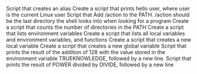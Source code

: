 Script that creates an alias
Create a script that prints hello user, where user is the current Linux user
Script that Add /action to the PATH. /action should be the last directory the shell looks into when looking for a program
Create a script that counts the number of directories in the PATH
Create a script that lists environment variables
Create a script that lists all local variables and environment variables, and functions
Create a script that creates a new local variable
Create a script that creates a new global variable
Script that prints the result of the addition of 128 with the value stored in the environment variable TRUEKNOWLEDGE, followed by a new line.
Script that prints the result of POWER divided by DIVIDE, followed by a new line
